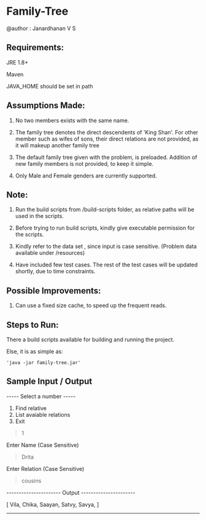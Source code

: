 # Family-Tree

@author : Janardhanan V S




Requirements:
-------------

JRE 1.8+

Maven

JAVA_HOME should be set in path




Assumptions Made:
------------------

1) No two members exists with the same name.

2) The family tree denotes the direct descendents of 'King Shan'. For other member such as wifes of sons, their direct relations are not provided, as it will makeup another family tree

3) The default family tree given with the problem, is preloaded. Addition of new family members is not provided, to keep it simple.

4) Only Male and Female genders are currently supported.



Note: 
-----

1) Run the build scripts from /build-scripts folder, as relative paths will be used in the scripts.

2) Before trying to run build scripts, kindly give executable permission for the scripts. 

3) Kindly refer to the data set , since input is case sensitive. (Problem data available under /resources)

4) Have included few test cases. The rest of the test cases will be updated shortly, due to time constraints.



Possible Improvements:
----------------------

1) Can use a fixed size cache, to speed up the frequent reads.



Steps to Run:
-------------

There a build scripts available for building and running the project.

Else, it is as simple as:

	'java -jar family-tree.jar'
	
	
	
Sample Input / Output
---------------------

----- Select a number ----- 
1. Find relative
2. List avaiable relations
3. Exit

> 1

Enter Name (Case Sensitive)

> Drita

Enter Relation (Case Sensitive)

> cousins

---------------------- Output ----------------------

[ Vila, Chika, Saayan, Satvy, Savya,  ]

----------------------------------------------------	
	